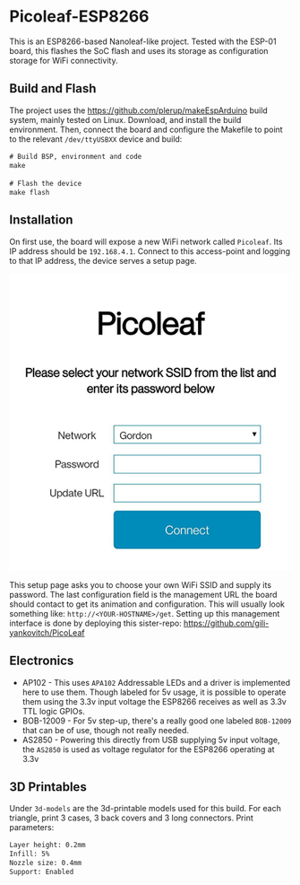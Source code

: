 # Picoleaf-ESP8266
This is an ESP8266-based Nanoleaf-like project. Tested with the ESP-01 board, this flashes the SoC flash and uses its storage as configuration storage for WiFi connectivity.

## Build and Flash
The project uses the https://github.com/plerup/makeEspArduino build system, mainly tested on Linux. Download, and install the build environment. Then, connect the board and configure the Makefile to point to the relevant `/dev/ttyUSBXX` device and build:
```
# Build BSP, environment and code
make

# Flash the device
make flash
```

## Installation
On first use, the board will expose a new WiFi network called `Picoleaf`. Its IP address should be `192.168.4.1`. Connect to this access-point and logging to that IP address, the device serves a setup page.  

<p align="center">
  <img src="picoleaf-esp8266-setup.jpg">
</p>

This setup page asks you to choose your own WiFi SSID and supply its password. The last configuration field is the management URL the board should contact to get its animation and configuration. This will usually look something like: `http://<YOUR-HOSTNAME>/get`. Setting up this management interface is done by deploying this sister-repo: https://github.com/gili-yankovitch/PicoLeaf

## Electronics
* AP102 - This uses `APA102` Addressable LEDs and a driver is implemented here to use them. Though labeled for 5v usage, it is possible to operate them using the 3.3v input voltage the ESP8266 receives as well as 3.3v TTL logic GPIOs.
* BOB-12009 - For 5v step-up, there's a really good one labeled `BOB-12009` that can be of use, though not really needed.
* AS2850 - Powering this directly from USB supplying 5v input voltage, the `AS2850` is used as voltage regulator for the ESP8266 operating at 3.3v

## 3D Printables
Under `3d-models` are the 3d-printable models used for this build. For each triangle, print 3 cases, 3 back covers and 3 long connectors. Print parameters:
```
Layer height: 0.2mm
Infill: 5%
Nozzle size: 0.4mm 
Support: Enabled
```
